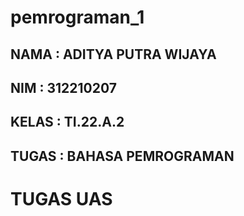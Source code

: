 # pemrograman_1

## NAMA : ADITYA PUTRA WIJAYA
## NIM : 312210207
## KELAS : TI.22.A.2
## TUGAS : BAHASA PEMROGRAMAN

# TUGAS UAS
